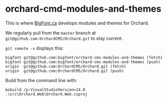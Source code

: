 # orchard-cmd-modules-and-themes

This is where [BigFont.ca]() develops modules and themes for Orchard.

We regularly pull from the `master` branch at `git@github.com:OrchardCMS/Orchard.git` to stay current.

`git remote -v` displays this:

    bigfont git@github.com:bigfont/orchard-cms-modules-and-themes (fetch)
    bigfont git@github.com:bigfont/orchard-cms-modules-and-themes (push)
    origin  git@github.com:OrchardCMS/Orchard.git (fetch)
    origin  git@github.com:OrchardCMS/Orchard.git (push)

Build from the command line with: 

    msbuild /p:VisualStudioVersion=14.0 .\src\Orchard.Web\Orchard.Web.csproj

